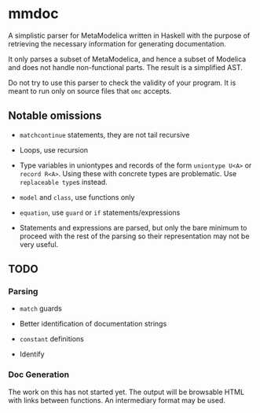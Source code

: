 # mmdoc

A simplistic parser for MetaModelica written in Haskell with the
purpose of retrieving the necessary information for generating
documentation.

It only parses a subset of MetaModelica, and hence a subset of
Modelica and does not handle non-functional parts. The result is a
simplified AST.

Do not try to use this parser to check the validity of your
program. It is meant to run only on source files that `omc` accepts.

## Notable omissions

* `matchcontinue` statements, they are not tail recursive

* Loops, use recursion

* Type variables in uniontypes and records of the form `uniontype U<A>`
  or `record R<A>`. Using these with concrete types are problematic.
  Use `replaceable type`s instead.

* `model` and `class`, use functions only

* `equation`, use `guard` or `if` statements/expressions

* Statements and expressions are parsed, but only the bare minimum to
  proceed with the rest of the parsing so their representation may not
  be very useful.

## TODO

### Parsing

* `match` guards

* Better identification of documentation strings

* `constant` definitions

* Identify

### Doc Generation

The work on this has not started yet. The output will be browsable
HTML with links between functions. An intermediary format may be used.
